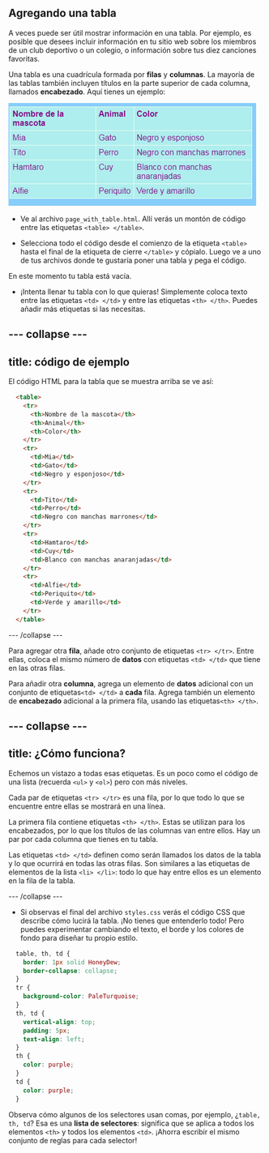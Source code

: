 ## Agregando una tabla

A veces puede ser útil mostrar información en una tabla. Por ejemplo, es posible que desees incluir información en tu sitio web sobre los miembros de un club deportivo o un colegio, o información sobre tus diez canciones favoritas.

Una tabla es una cuadrícula formada por **filas** y **columnas**. La mayoría de las tablas también incluyen títulos en la parte superior de cada columna, llamados **encabezado**. Aquí tienes un ejemplo:

![Ejemplo de información en una tabla](images/egTableResult.png)

- Ve al archivo ` page_with_table.html `. Allí verás un montón de código entre las etiquetas `<table> </table>`.

- Selecciona todo el código desde el comienzo de la etiqueta `<table>` hasta el final de la etiqueta de cierre `</table>` y cópialo. Luego ve a uno de tus archivos donde te gustaría poner una tabla y pega el código.

En este momento tu tabla está vacía.

- ¡Intenta llenar tu tabla con lo que quieras! Simplemente coloca texto entre las etiquetas `<td> </td>` y entre las etiquetas `<th> </th>`. Puedes añadir más etiquetas si las necesitas.

## \--- collapse \---

## title: código de ejemplo

El código HTML para la tabla que se muestra arriba se ve así:

```html
  <table>
    <tr>
      <th>Nombre de la mascota</th>
      <th>Animal</th>
      <th>Color</th>
    </tr>
    <tr>
      <td>Mia</td>
      <td>Gato</td>
      <td>Negro y esponjoso</td>
    </tr>
    <tr>
      <td>Tito</td>
      <td>Perro</td>
      <td>Negro con manchas marrones</td>
    </tr>
    <tr>
      <td>Hamtaro</td>
      <td>Cuy</td>
      <td>Blanco con manchas anaranjadas</td>
    </tr>
    <tr>
      <td>Alfie</td>
      <td>Periquito</td>
      <td>Verde y amarillo</td>
    </tr>
  </table>
```

\--- /collapse \---

Para agregar otra **fila**, añade otro conjunto de etiquetas `<tr> </tr>`. Entre ellas, coloca el mismo número de **datos** con etiquetas `<td> </td>` que tiene en las otras filas.

Para añadir otra **columna**, agrega un elemento de **datos** adicional con un conjunto de etiquetas`<td> </td>` a **cada** fila. Agrega también un elemento de **encabezado** adicional a la primera fila, usando las etiquetas`<th> </th>`.

## \--- collapse \---

## title: ¿Cómo funciona?

Echemos un vistazo a todas esas etiquetas. Es un poco como el código de una lista (recuerda `<ul>` y `<ol>`) pero con más niveles.

Cada par de etiquetas `<tr> </tr>` es una fila, por lo que todo lo que se encuentre entre ellas se mostrará en una línea.

La primera fila contiene etiquetas `<th> </th>`. Estas se utilizan para los encabezados, por lo que los títulos de las columnas van entre ellos. Hay un par por cada columna que tienes en tu tabla.

Las etiquetas `<td> </td>` definen como serán llamados los datos de la tabla y lo que ocurrirá en todas las otras filas. Son similares a las etiquetas de elementos de la lista `<li> </li>`: todo lo que hay entre ellos es un elemento en la fila de la tabla.

\--- /collapse \---

- Si observas el final del archivo `styles.css` verás el código CSS que describe cómo lucirá la tabla. ¡No tienes que entenderlo todo! Pero puedes experimentar cambiando el texto, el borde y los colores de fondo para diseñar tu propio estilo.

```css
  table, th, td {
    border: 1px solid HoneyDew;
    border-collapse: collapse;
  }
  tr {
    background-color: PaleTurquoise;
  }
  th, td {
    vertical-align: top;
    padding: 5px;
    text-align: left;
  }
  th {
    color: purple;
  }
  td {
    color: purple;
  }
```

Observa cómo algunos de los selectores usan comas, por ejemplo, ¿`table, th, td`? Esa es una **lista de selectores**: significa que se aplica a todos los elementos `<th>` y todos los elementos `<td>`. ¡Ahorra escribir el mismo conjunto de reglas para cada selector!